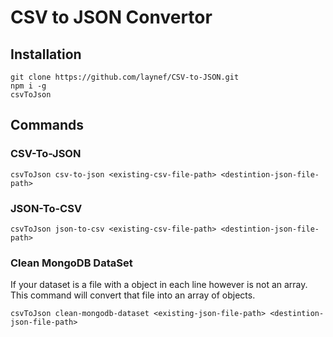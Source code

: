 # CSV to JSON Convertor

## Installation
```
git clone https://github.com/laynef/CSV-to-JSON.git
npm i -g
csvToJson
```

## Commands

### CSV-To-JSON
```
csvToJson csv-to-json <existing-csv-file-path> <destintion-json-file-path>
```

### JSON-To-CSV
```
csvToJson json-to-csv <existing-csv-file-path> <destintion-json-file-path>
```

### Clean MongoDB DataSet

If your dataset is a file with a object in each line however is not an array. 
This command will convert that file into an array of objects.

```
csvToJson clean-mongodb-dataset <existing-json-file-path> <destintion-json-file-path>
```